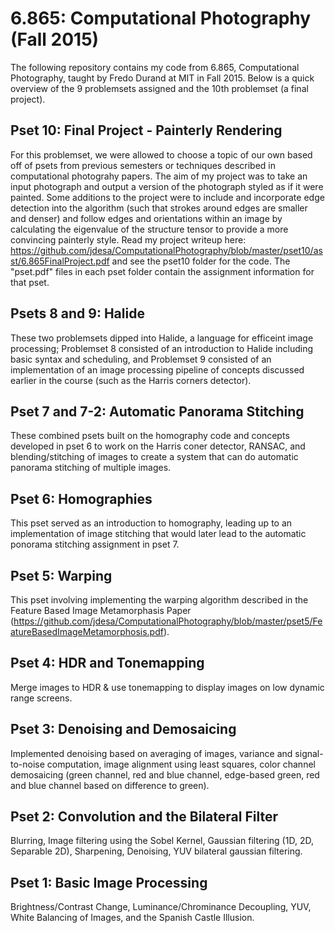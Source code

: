 # 6.865: Computational Photography (Fall 2015)

The following repository contains my code from 6.865, Computational
Photography, taught by Fredo Durand at MIT in Fall 2015. Below is a quick overview of the 9 problemsets assigned and the 10th problemset (a final project).

## Pset 10: Final Project - Painterly Rendering

For this problemset, we were allowed to choose a topic of our own based off of psets from previous semesters or techniques described in computational photograhy papers. The aim of my project was to take an input photograph and output a version of the photograph styled as if it were painted. Some additions to the project were to include and incorporate edge detection into the algorithm (such that strokes around edges are smaller and denser) and follow edges and orientations within an image by calculating the eigenvalue of the structure tensor to provide a more convincing painterly style. Read my project writeup here: https://github.com/jdesa/ComputationalPhotography/blob/master/pset10/asst/6.865FinalProject.pdf and see the pset10 folder for the code. The "pset<number>.pdf" files in each pset folder contain the assignment information for that pset.

## Psets 8 and 9: Halide

These two problemsets dipped into Halide, a language for efficeint image
processing; Problemset 8 consisted of an introduction to Halide including basic syntax
and scheduling, and Problemset 9 consisted of an implementation of an image processing pipeline of
concepts discussed earlier in the course (such as the Harris corners detector).

## Pset 7 and 7-2: Automatic Panorama Stitching

These combined psets built on the homography code and concepts developed in pset
6 to work on the Harris coner detector, RANSAC, and blending/stitching of images to create a system that can do automatic panorama stitching of multiple images.

## Pset 6: Homographies

This pset served as an introduction to homography, leading up to an
implementation of image stitching that would later lead to the automatic
ponorama stitching assignment in pset 7.

## Pset 5: Warping

This pset involving implementing the warping algorithm described in the Feature
Based Image Metamorphasis Paper (https://github.com/jdesa/ComputationalPhotography/blob/master/pset5/FeatureBasedImageMetamorphosis.pdf).

## Pset 4: HDR and Tonemapping

Merge images to HDR & use tonemapping to display images on low dynamic range
screens.

## Pset 3: Denoising and Demosaicing

Implemented denoising based on averaging of images, variance and signal-to-noise
computation, image alignment using least squares, color channel demosaicing
(green channel, red and blue channel, edge-based green, red and blue channel
based on difference to green).

## Pset 2: Convolution and the Bilateral Filter

Blurring, Image filtering using the Sobel Kernel, Gaussian filtering (1D, 2D,
Separable 2D), Sharpening, Denoising, YUV bilateral gaussian filtering.

## Pset 1: Basic Image Processing

Brightness/Contrast Change, Luminance/Chrominance Decoupling, YUV, White
Balancing of Images, and the Spanish Castle Illusion.